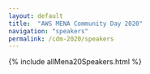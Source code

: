 ```yaml
---
layout: default
title:  "AWS MENA Community Day 2020"
navigation: "speakers"
permalink: /cdm-2020/speakers
---
```


{% include allMena20Speakers.html %}
